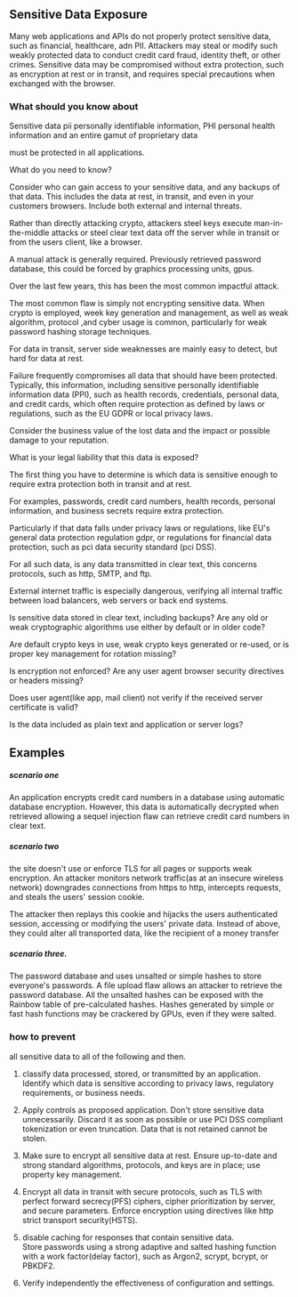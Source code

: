 ## Sensitive Data Exposure
Many web applications and APIs do not properly protect sensitive data, such as financial, healthcare,
adn PII. Attackers may steal or modify such weakly protected data to conduct credit card fraud, identity
theft, or other crimes. Sensitive data may be compromised without extra protection, such as
encryption at rest or in transit, and requires special precautions when exchanged with the browser.


### What should you know about 
Sensitive data pii personally identifiable information,  PHI personal health information and an entire gamut of proprietary data 

must be protected in all applications.


What do you need to know? 

Consider who can gain access to your sensitive data, and any backups of that data. This includes the data at rest, 
in transit, and even in your customers browsers.  Include both external and internal threats.


Rather than directly attacking crypto, attackers steel keys execute man-in-the-middle attacks or steel clear text data 
off the server while in transit or from the users client, like a browser.


A manual attack is generally required. Previously retrieved password database, this could be forced by graphics processing units, gpus.


Over the last few years, this has been the most common impactful attack. 

The most common flaw is simply not encrypting sensitive data. When crypto is employed, week key generation and management, 
as well as weak algorithm, protocol ,and cyber usage is common, particularly for weak password hashing storage techniques.

For data in transit, server side weaknesses are mainly easy to detect, but hard for data at rest.


Failure frequently compromises all data that should have been protected. Typically, this information, including sensitive 
personally identifiable information data (PPI), such as health records, credentials, personal data, and credit cards, 
which often require protection as defined by laws or regulations, such as the EU GDPR or local privacy laws.


Consider the business value of the lost data and the impact or possible damage to your reputation. 

What is your legal liability that this data is exposed?


The first thing you have to determine is which data is sensitive enough to require extra protection both in transit and at rest.


For examples, passwords, credit card numbers, health records, personal information, and business secrets require extra protection.


Particularly if that data falls under privacy laws or regulations, like EU's general data protection regulation gdpr, or 
regulations for financial data protection, such as pci data security standard (pci DSS).


For all such data, is any data transmitted in clear text, this concerns protocols, such as http, SMTP, and ftp.

External internet traffic is especially dangerous, verifying all internal traffic between load balancers, web servers or back end systems.


Is sensitive data stored in clear text, including backups?
Are any old or weak cryptographic algorithms use either by default or in older code?

Are default crypto keys in use, weak crypto keys generated or re-used, or is proper key management for rotation missing?

Is encryption not enforced? Are any user agent browser security directives or headers missing?

Does user agent(like app, mail client) not verify if the received server certificate is valid?

Is the data included as plain text and application or server logs?

## Examples

##### scenario one 

An application encrypts credit card numbers in a database using automatic database encryption. However, this data is 
automatically decrypted when retrieved allowing a sequel injection flaw can retrieve credit card numbers in clear text.


##### scenario two
the site doesn't use or enforce TLS for all pages or supports weak encryption. An attacker monitors network 
traffic(as at an insecure wireless network) downgrades connections from https to http, intercepts requests,
and steals the users' session cookie.


The attacker then replays this cookie and hijacks the users authenticated session, accessing or modifying the users' private data.
Instead of above, they could alter all transported data, like the recipient of a money transfer 

##### scenario three.

The password database and uses unsalted or simple hashes to store everyone's passwords. A file upload flaw allows an attacker to 
retrieve the password database.  All the unsalted hashes can be exposed with the Rainbow table 
of pre-calculated hashes.  Hashes generated by simple or fast hash functions may be crackered by GPUs, even if they were
salted.

### how to prevent
all sensitive data to all of the following and then.


1. classify data processed, stored,  or transmitted by an application. Identify which data is sensitive according to privacy 
laws, regulatory requirements, or business needs.


2. Apply controls as proposed application. 
   Don't store sensitive data unnecessarily. Discard it as soon as possible or use 
PCI DSS compliant tokenization or even truncation.  Data that is not retained cannot be stolen.


3. Make sure to encrypt all sensitive data at rest.  Ensure up-to-date and strong standard algorithms, protocols, and keys are 
in place; use property key management.


4. Encrypt all data in transit with secure protocols, such as TLS with perfect forward secrecy(PFS) ciphers, cipher prioritization 
by server, and secure parameters.  Enforce encryption using directives like http strict transport security(HSTS).


5. disable caching for responses that contain sensitive data.  
   Store passwords using a strong adaptive and salted hashing function with a work factor(delay factor), such as Argon2, scrypt,
   bcrypt, or PBKDF2.

6. Verify independently the effectiveness of configuration and settings.
